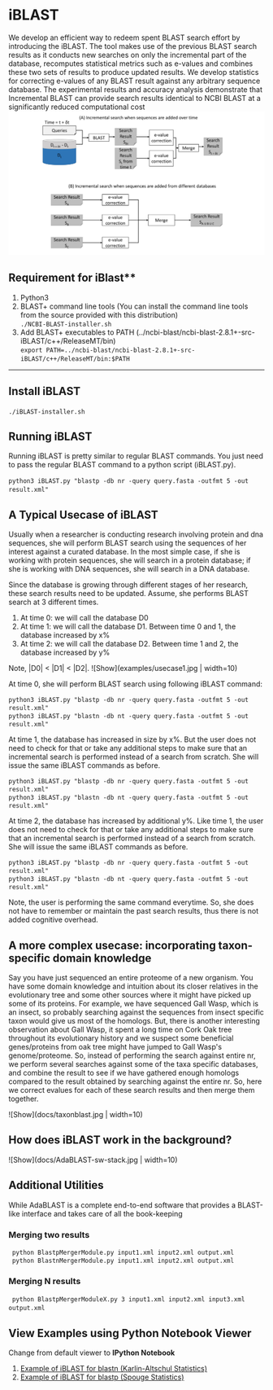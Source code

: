 # iBLAST
We develop an efficient way to redeem spent BLAST search effort by introducing the iBLAST. The tool makes use of the previous BLAST search results as it conducts new searches on only the incremental part of the database, recomputes statistical metrics such as e-values and combines these two sets of results to produce updated results. We develop statistics for correcting e-values of any BLAST result against any arbitrary sequence database. The experimental results and accuracy analysis demonstrate that Incremental BLAST can provide search results identical to NCBI BLAST at a significantly reduced computational cost
![Show](docs/iblast.jpg)
## Requirement for iBlast**

1. Python3
2. BLAST+ command line tools (You can install the command line tools from the source provided with this distribution)  
`./NCBI-BLAST-installer.sh`  
3. Add BLAST+ executables to PATH (../ncbi-blast/ncbi-blast-2.8.1+-src-iBLAST/c++/ReleaseMT/bin)  
 `export PATH=../ncbi-blast/ncbi-blast-2.8.1+-src-iBLAST/c++/ReleaseMT/bin:$PATH`

---

## Install iBLAST

`./iBLAST-installer.sh`


## Running iBLAST
Running iBLAST is pretty similar to regular BLAST commands. You just need to pass the regular BLAST command to a python script (iBLAST.py).

`python3 iBLAST.py "blastp -db nr -query query.fasta -outfmt 5 -out result.xml"`


## A Typical Usecase of iBLAST
Usually when a researcher is conducting research involving protein and dna sequences, she will perform BLAST 
search using the sequences of her interest against a curated database. In the most simple case, if she is 
working with protein sequences, she will search in a protein database; if she is working with DNA sequences, 
she will search in a DNA database.

Since the database is growing through different stages of her research, these search results need to be updated.
Assume, she performs BLAST search at 3 different times.

1. At time 0: we will call the database D0
2. At time 1: we will call the database D1. Between time 0 and 1, the database increased by x%
3. At time 2: we will call the database D2. Between time 1 and 2, the database increased by y%


Note, |D0| < |D1| < |D2|.
![Show](examples/usecase1.jpg | width=10)

At time 0, she will perform BLAST search using following iBLAST command:
```
python3 iBLAST.py "blastp -db nr -query query.fasta -outfmt 5 -out result.xml"  
python3 iBLAST.py "blastn -db nt -query query.fasta -outfmt 5 -out result.xml"
```

At time 1, the database has increased in size by x%. But the user does not need to check for that or take any additional
steps to make sure that an incremental search is performed instead of a search from scratch. She will issue the
same iBLAST commands as before.

```
python3 iBLAST.py "blastp -db nr -query query.fasta -outfmt 5 -out result.xml"  
python3 iBLAST.py "blastn -db nt -query query.fasta -outfmt 5 -out result.xml"
```

At time 2, the database has increased by additional y%. Like time 1, the user does not need to check for that or take any additional
steps to make sure that an incremental search is performed instead of a search from scratch. She will issue the
same iBLAST commands as before.

```
python3 iBLAST.py "blastp -db nr -query query.fasta -outfmt 5 -out result.xml"  
python3 iBLAST.py "blastn -db nt -query query.fasta -outfmt 5 -out result.xml"
```

Note, the user is performing the same command everytime. So, she does not have to remember or maintain the past search results, thus there is not added cognitive overhead.

## A more complex usecase: incorporating taxon-specific domain knowledge
Say you have just sequenced an entire proteome of a new organism. You have some domain knowledge and intuition about its closer relatives in the evolutionary tree and some other sources where it 
might have picked up some of its proteins. For example, we have sequenced Gall Wasp, which is an insect, so probably searching against the sequences from insect specific taxon would give us
most of the homologs. But, there is another interesting observation about Gall Wasp, it spent a long time on Cork Oak tree throughout its evolutionary history and we suspect some beneficial 
genes/proteins from oak tree might have jumped to Gall Wasp's genome/proteome. So, instead of performing the search against entire nr, we perform several searches against some of the taxa specific databases,
and combine the result to see if we have gathered enough homologs compared to the result obtained by searching against the entire nr. So, here we correct evalues for each of these search results and then merge them
together.


![Show](docs/taxonblast.jpg | width=10)

## How does iBLAST work in the background?
![Show](docs/AdaBLAST-sw-stack.jpg | width=10)


## Additional Utilities
While AdaBLAST is a complete end-to-end software that provides a BLAST-like interface and takes care of all 
the book-keeping
### Merging two results
```
 python BlastpMergerModule.py input1.xml input2.xml output.xml 
 python BlastnMergerModule.py input1.xml input2.xml output.xml 
```
### Merging N results
` python BlastpMergerModuleX.py 3 input1.xml input2.xml input3.xml output.xml`

## View Examples using Python Notebook Viewer  
Change from default viewer to **IPython Notebook**  
1. [Example of iBLAST for blastn (Karlin-Altschul Statistics)](https://bitbucket.org/sajal000/incremental-blast/src/master/examples/iBLAST%20Demonstration%20for%20blastn%20(Karlin-Altschul%20Statistics).ipynb?viewer=nbviewer)  
2. [Example of iBLAST for blastp (Spouge Statistics)](https://bitbucket.org/sajal000/incremental-blast/src/master/examples/iBLAST%20Demonstration%20for%20blastp%20(Spouge%20Statistics).ipynb)
